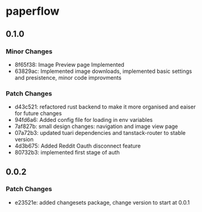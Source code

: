# paperflow

## 0.1.0

### Minor Changes

- 8f65f38: Image Preview page Implemented
- 63829ac: Implemented image downloads, implemented basic settings and presistence, minor code improvments

### Patch Changes

- d43c521: refactored rust backend to make it more organised and eaiser for future changes
- 94fd6a6: Added config file for loading in env variables
- 7af827b: small design changes: navigation and image view page
- 07a72b3: updated tuari dependencies and tanstack-router to stable version
- 4d3b675: Added Reddit Oauth disconnect feature
- 80732b3: implemented first stage of auth

## 0.0.2

### Patch Changes

- e23521e: added changesets package, change version to start at 0.0.1
